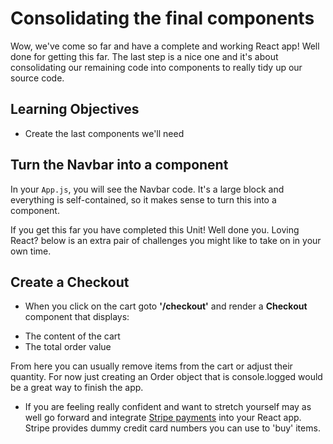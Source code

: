 # Consolidating the final components

Wow, we've come so far and have a complete and working React app! Well done for getting this far. The last step is a nice one and it's about consolidating our remaining code into components to really tidy up our source code.

## Learning Objectives

- Create the last components we'll need

## Turn the Navbar into a component

In your `App.js`, you will see the Navbar code. It's a large block and everything is self-contained, so it makes sense to turn this into a component.

If you get this far you have completed this Unit! Well done you. Loving React? below is an extra pair of challenges you might like to take on in your own time.

## Create a Checkout

- When you click on the cart goto __'/checkout'__ and render a __Checkout__ component that displays:

* The content of the cart
* The total order value

From here you can usually remove items from the cart or adjust their quantity. For now just creating an Order object that is console.logged would be a great way to finish the app.

- If you are feeling really confident and want to stretch yourself may as well go forward and integrate [Stripe payments](https://stripe.com/docs/stripe-js/react) into your React app. Stripe provides dummy credit card numbers you can use to 'buy' items.
